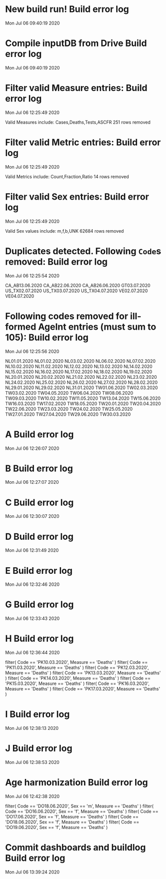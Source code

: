 
# New build run! Build error log
 Mon Jul 06 09:40:19 2020 


# Compile inputDB from Drive Build error log
 Mon Jul 06 09:40:19 2020 


# Filter valid Measure entries: Build error log
 Mon Jul 06 12:25:49 2020 

Valid Measures include: Cases,Deaths,Tests,ASCFR
 251 rows removed
# Filter valid Metric entries: Build error log
 Mon Jul 06 12:25:49 2020 

Valid Metrics include: Count,Fraction,Ratio
 14 rows removed
# Filter valid Sex entries: Build error log
 Mon Jul 06 12:25:49 2020 

Valid Sex values include: m,f,b,UNK
 62684 rows removed
# Duplicates detected. Following `Code`s removed: Build error log
 Mon Jul 06 12:25:54 2020 

CA_AB13.06.2020
CA_AB22.06.2020
CA_AB26.06.2020
GT03.07.2020
US_TX02.07.2020
US_TX03.07.2020
US_TX04.07.2020
VE02.07.2020
VE04.07.2020
# Following codes removed for ill-formed AgeInt entries (must sum to 105): Build error log
 Mon Jul 06 12:25:56 2020 

NL01.01.2020
NL01.02.2020
NL03.02.2020
NL06.02.2020
NL07.02.2020
NL10.02.2020
NL11.02.2020
NL12.02.2020
NL13.02.2020
NL14.02.2020
NL15.02.2020
NL16.02.2020
NL17.02.2020
NL18.02.2020
NL19.02.2020
NL20.01.2020
NL20.02.2020
NL21.02.2020
NL22.02.2020
NL23.02.2020
NL24.02.2020
NL25.02.2020
NL26.02.2020
NL27.02.2020
NL28.02.2020
NL29.01.2020
NL29.02.2020
NL31.01.2020
TW01.06.2020
TW02.03.2020
TW03.02.2020
TW04.05.2020
TW06.04.2020
TW08.06.2020
TW09.03.2020
TW10.02.2020
TW11.05.2020
TW13.04.2020
TW15.06.2020
TW16.03.2020
TW17.02.2020
TW18.05.2020
TW20.01.2020
TW20.04.2020
TW22.06.2020
TW23.03.2020
TW24.02.2020
TW25.05.2020
TW27.01.2020
TW27.04.2020
TW29.06.2020
TW30.03.2020
# A Build error log
 Mon Jul 06 12:26:07 2020 


# B Build error log
 Mon Jul 06 12:27:07 2020 


# C Build error log
 Mon Jul 06 12:30:07 2020 


# D Build error log
 Mon Jul 06 12:31:49 2020 


# E Build error log
 Mon Jul 06 12:32:46 2020 


# G Build error log
 Mon Jul 06 12:33:43 2020 


# H Build error log
 Mon Jul 06 12:36:44 2020 

filter( Code == 'PK10.03.2020', Measure == 'Deaths' )
filter( Code == 'PK11.03.2020', Measure == 'Deaths' )
filter( Code == 'PK12.03.2020', Measure == 'Deaths' )
filter( Code == 'PK13.03.2020', Measure == 'Deaths' )
filter( Code == 'PK14.03.2020', Measure == 'Deaths' )
filter( Code == 'PK15.03.2020', Measure == 'Deaths' )
filter( Code == 'PK16.03.2020', Measure == 'Deaths' )
filter( Code == 'PK17.03.2020', Measure == 'Deaths' )

# I Build error log
 Mon Jul 06 12:38:13 2020 


# J Build error log
 Mon Jul 06 12:38:53 2020 


# Age harmonization Build error log
 Mon Jul 06 12:42:38 2020 

filter( Code == 'DO18.06.2020', Sex == 'm', Measure == 'Deaths' )
filter( Code == 'DO16.06.2020', Sex == 'f', Measure == 'Deaths' )
filter( Code == 'DO17.06.2020', Sex == 'f', Measure == 'Deaths' )
filter( Code == 'DO18.06.2020', Sex == 'f', Measure == 'Deaths' )
filter( Code == 'DO19.06.2020', Sex == 'f', Measure == 'Deaths' )

# Commit dashboards and buildlog Build error log
 Mon Jul 06 13:39:24 2020 

